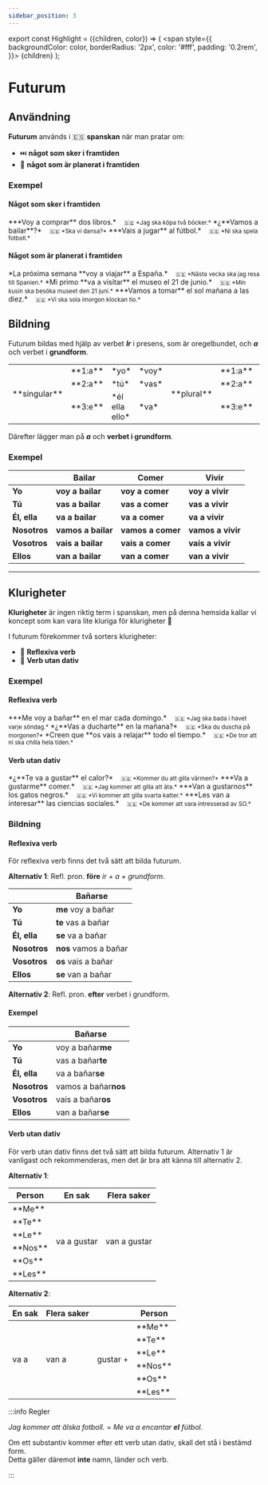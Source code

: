```yaml
---
sidebar_position: 3
---
```


export const Highlight = ({children, color}) => (
  <span
    style={{
      backgroundColor: color,
      borderRadius: '2px',
      color: '#fff',
      padding: '0.2rem',
    }}>
    {children}
  </span>
);

# <Highlight color="var(--highlight)">Futurum</Highlight>

## <Highlight color="#ff4802">Användning</Highlight>

**Futurum** används i 🇪🇸 **spanskan** när man pratar om:

- ⏭️ **något som sker i framtiden**
- 📆 **något som är planerat i framtiden**

### <Highlight color="#ff4802">Exempel</Highlight>

#### <Highlight color="#ff4802">Något som sker i framtiden</Highlight>
 
<div class="custom-quote">  
***Voy a comprar** dos libros.*   
&nbsp;&nbsp;&nbsp;<small>🇸🇪 *Jag ska köpa två böcker.*</small>    
*¿**Vamos a bailar**?*   
&nbsp;&nbsp;&nbsp;<small>🇸🇪 *Ska vi dansa?*</small>    
***Vais a jugar** al fútbol.*    
&nbsp;&nbsp;&nbsp;<small>🇸🇪 *Ni ska spela fotboll.*</small> 
</div>

#### <Highlight color="#ff4802">Något som är planerat i framtiden</Highlight>
 
<div class="custom-quote">  
*La próxima semana **voy a viajar** a España.*   
&nbsp;&nbsp;&nbsp;<small>🇸🇪 *Nästa vecka ska jag resa till Spanien.*</small>    
*Mi primo **va a visitar** el museo el 21 de junio.*   
&nbsp;&nbsp;&nbsp;<small>🇸🇪 *Min kusin ska besöka museet den 21 juni.*</small>    
***Vamos a tomar** el sol mañana a las diez.*    
&nbsp;&nbsp;&nbsp;<small>🇸🇪 *Vi ska sola imorgon klockan tio.*</small> 
</div>

## <Highlight color="#ff4802">Bildning</Highlight>

Futurum bildas med hjälp av verbet ***Ir*** i presens, som är oregelbundet, och ***a*** och verbet i **grundform**. 

<table>
  <tbody>
  <tr>
      <td rowspan="3"> **singular**</td>
      <td> **1:a**</td>
      <td> *yo*</td>
      <td> *voy*</td>
      <td rowspan="3"> **plural**</td>
      <td> **1:a**</td>
      <td> *nosotros*</td>
      <td> *vamos*</td>
      </tr>
    <tr>
      <td> **2:a**</td>
      <td> *tú*</td>
      <td> *vas*</td>
      <td> **2:a**</td>
      <td> *vosotros*</td>
      <td> *vais*</td>
    </tr>
    <tr>
      <td> **3:e**</td>
      <td> *él    
      ella       
      ello*</td>
      <td> *va*</td>
      <td> **3:e**</td>
      <td> *ellos*</td>
      <td> *van*</td>
    </tr>
  </tbody>
</table>

Därefter lägger man på ***a*** och **verbet i grundform**.

### <Highlight color="#ff4802">Exempel</Highlight>

|       | Bailar   | Comer   | Vivir   |
| ----- | ----- | ----- | ----- |
| **Yo**    | **voy a bailar**     | **voy a comer**     | **voy a vivir**     |
| **Tú**    | **vas a bailar**   | **vas a comer**    | **vas a vivir**    |
| **Él, ella**    | **va a bailar**     | **va a comer**     | **va a vivir**     |
| **Nosotros**    | **vamos a bailar**     | **vamos a comer**     | **vamos a vivir**     |
| **Vosotros**    | **vais a bailar**     | **vais a comer**     | **vais a vivir**    |
| **Ellos**    | **van a bailar**     | **van a comer**     | **van a vivir**     |

---

## <Highlight color="#ff4802">Klurigheter</Highlight>

**Klurigheter** är ingen riktig term i spanskan, men på denna hemsida kallar vi koncept som kan vara lite kluriga för klurigheter 🥸

I futurum förekommer två sorters klurigheter:

- 🦺 **Reflexiva verb**
- 💩 **Verb utan dativ**

### <Highlight color="#ff4802">Exempel</Highlight>

#### <Highlight color="#ff4802">Reflexiva verb</Highlight>
 
<div class="custom-quote">  
***Me voy a bañar** en el mar cada domingo.*   
&nbsp;&nbsp;&nbsp;<small>🇸🇪 *Jag ska bada i havet varje söndag.*</small>    
*¿**Vas a ducharte** en la mañana?*   
&nbsp;&nbsp;&nbsp;<small>🇸🇪 *Ska du duscha på morgonen?*</small>    
*Creen que **os vais a relajar** todo el tiempo.*   
&nbsp;&nbsp;&nbsp;<small>🇸🇪 *De tror att ni ska chilla hela tiden.*</small> 
</div>

#### <Highlight color="#ff4802">Verb utan dativ</Highlight>
 
<div class="custom-quote">  
*¿**Te va a gustar** el calor?*   
&nbsp;&nbsp;&nbsp;<small>🇸🇪 *Kommer du att gilla värmen?*</small>    
***Va a gustarme** comer.*   
&nbsp;&nbsp;&nbsp;<small>🇸🇪 *Jag kommer att gilla att äta.*</small>      
***Van a gustarnos** los gatos negros.*   
&nbsp;&nbsp;&nbsp;<small>🇸🇪 *Vi kommer att gilla svarta katter.*</small>    
***Les van a interesar** las ciencias sociales.*   
&nbsp;&nbsp;&nbsp;<small>🇸🇪 *De kommer att vara intresserad av SO.*</small>
</div>

### <Highlight color="#ff4802">Bildning</Highlight>

#### <Highlight color="#ff4802">Reflexiva verb</Highlight>

För reflexiva verb finns det två sätt att bilda futurum.

**Alternativ 1**: Refl. pron. **före** *ir + a + grundform*.

|                  | Bañar**se**      | 
| ---------------- | ---------------- |
| **Yo**           | **me** voy a bañar  | 
| **Tú**           | **te** vas a bañar     |
| **Él, ella**     | **se** va a bañar      |
| **Nosotros**     | **nos** vamos a bañar  |   
| **Vosotros**     | **os** vais a bañar    |
| **Ellos**        | **se** van a bañar     | 

**Alternativ 2**: Refl. pron. **efter** verbet i grundform.

#### <Highlight color="#ff4802">Exempel</Highlight>

|                  | Bañar**se**      | 
| ---------------- | ---------------- |
| **Yo**           | voy a bañar**me**   | 
| **Tú**           | vas a bañar**te**      |
| **Él, ella**     | va a bañar**se**       |
| **Nosotros**     | vamos a bañar**nos**   |   
| **Vosotros**     | vais a bañar**os**    |
| **Ellos**        | van a bañar**se**     | 

#### <Highlight color="#ff4802">Verb utan dativ</Highlight>

För verb utan dativ finns det två sätt att bilda futurum. Alternativ 1 är vanligast och rekommenderas, men det är bra att känna till alternativ 2.

**Alternativ 1**:

<table>
  <thead>
    <tr>
      <th> Person</th>
      <th> En sak</th>
      <th> Flera saker</th>
    </tr>
  </thead>
  <tbody>
    <tr>
      <td>**Me**</td>
      <td rowspan="6">va a gustar</td>
      <td rowspan="6">van a gustar</td>
    </tr>
    <tr>
      <td>**Te**</td>
    </tr>
    <tr>
      <td>**Le**</td>
    </tr>
    <tr>
      <td>**Nos**</td>
    </tr>
    <tr>
      <td>**Os**</td>
    </tr>
    <tr>
      <td>**Les**</td>
    </tr>
  </tbody>
</table>

**Alternativ 2**:

<table>
  <thead>
    <tr>
      <th> En sak</th>
      <th> Flera saker</th>
      <th> </th>
      <th> Person</th>
    </tr>
  </thead>
  <tbody>
    <tr>
      <td rowspan="6">va a</td>
      <td rowspan="6">van a</td>
      <td rowspan="6">gustar +</td>
      <td>**Me**</td>
    </tr>
    <tr>
      <td>**Te**</td>
    </tr>
    <tr>
      <td>**Le**</td>
    </tr>
    <tr>
      <td>**Nos**</td>
    </tr>
    <tr>
      <td>**Os**</td>
    </tr>
    <tr>
      <td>**Les**</td>
    </tr>
  </tbody>
</table>

:::info Regler

*Jag kommer att älska fotboll.* = *Me va a encantar **el** fútbol.*

Om ett substantiv kommer efter ett verb utan dativ, skall det stå i bestämd form.     
Detta gäller däremot **inte** namn, länder och verb.

:::

